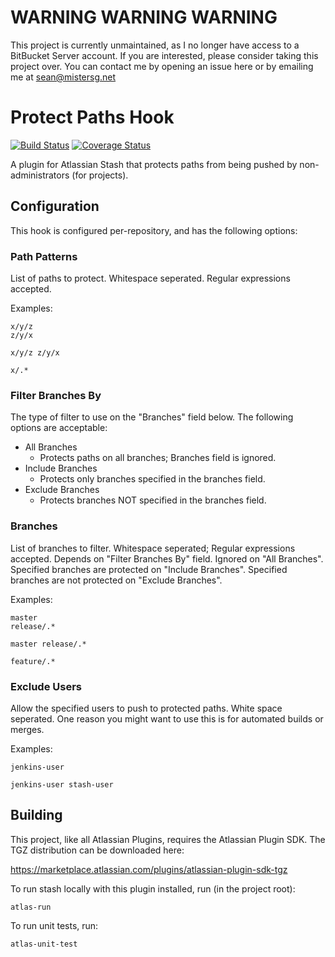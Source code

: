 # WARNING WARNING WARNING
This project is currently unmaintained, as I no longer have access to a BitBucket Server account. If you are interested,
please consider taking this project over. You can contact me by opening an issue here or by emailing me at <sean@mistersg.net>

# Protect Paths Hook
[![Build Status](https://travis-ci.org/sgillespie/protect-paths-stash-hook.svg?branch=master)](https://travis-ci.org/sgillespie/protect-paths-stash-hook)
[![Coverage Status](https://img.shields.io/coveralls/sgillespie/protect-paths-stash-hook.svg)](https://coveralls.io/r/sgillespie/protect-paths-stash-hook?branch=master)

A plugin for Atlassian Stash that protects paths from being pushed by non-administrators (for projects).

## Configuration

This hook is configured per-repository, and has the following options:

### Path Patterns

List of paths to protect. Whitespace seperated.  Regular expressions accepted.

Examples:

```
x/y/z
z/y/x
```

`x/y/z z/y/x`

`x/.*`

### Filter Branches By

The type of filter to use on the "Branches" field below.  The following options are acceptable:

 * All Branches
     * Protects paths on all branches; Branches field is ignored.
 * Include Branches
     * Protects only branches specified in the branches field.
 * Exclude Branches
     * Protects branches NOT specified in the branches field.

### Branches

List of branches to filter. Whitespace seperated; Regular expressions accepted.  Depends on "Filter Branches By" field.
Ignored on "All Branches". Specified branches are protected on "Include Branches". Specified branches are not protected
on "Exclude Branches".

Examples:

```
master
release/.*
```

`master release/.*`

`feature/.*`

### Exclude Users

Allow the specified users to push to protected paths.  White space seperated.  One reason you might want to use this
is for automated builds or merges.

Examples:

`jenkins-user`

`jenkins-user stash-user`

## Building

This project, like all Atlassian Plugins, requires the Atlassian Plugin SDK.  The TGZ distribution can be downloaded
here:

https://marketplace.atlassian.com/plugins/atlassian-plugin-sdk-tgz

To run stash locally with this plugin installed, run (in the project root):

`atlas-run`

To run unit tests, run:

`atlas-unit-test`
